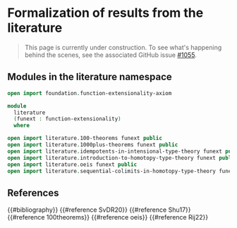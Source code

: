# Formalization of results from the literature

> This page is currently under construction. To see what's happening behind the
> scenes, see the associated GitHub issue
> [#1055](https://github.com/UniMath/agda-unimath/issues/1055).

## Modules in the literature namespace

```agda
open import foundation.function-extensionality-axiom

module
  literature
  (funext : function-extensionality)
  where

open import literature.100-theorems funext public
open import literature.1000plus-theorems funext public
open import literature.idempotents-in-intensional-type-theory funext public
open import literature.introduction-to-homotopy-type-theory funext public
open import literature.oeis funext public
open import literature.sequential-colimits-in-homotopy-type-theory funext public
```

## References

{{#bibliography}} {{#reference SvDR20}} {{#reference Shu17}}
{{#reference 100theorems}} {{#reference oeis}} {{#reference Rij22}}
